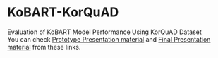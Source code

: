 # KoBART-KorQuAD
Evaluation of KoBART Model Performance Using KorQuAD Dataset</br>
You can check [Prototype Presentation material](https://drive.google.com/file/d/1EbyNlxS5iPvxDpNy46GUmKA2pxW0TCLb/view?usp=sharing) and [Final Presentation material](https://drive.google.com/file/d/1XsarXhHJJuZYMMQiHcTXpME06ukS5wlg/view?usp=sharing) from these links. 
